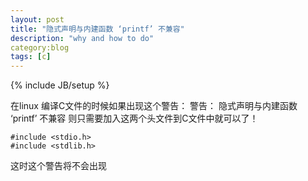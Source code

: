 ```yaml
---
layout: post
title: "隐式声明与内建函数 ‘printf’ 不兼容"
description: "why and how to do"
category:blog 
tags: [c]
---
```

{% include JB/setup %}

在linux 编译C文件的时候如果出现这个警告：
警告： 隐式声明与内建函数 ‘printf’ 不兼容
则只需要加入这两个头文件到C文件中就可以了！

	#include <stdio.h>
	#include <stdlib.h>


这时这个警告将不会出现
